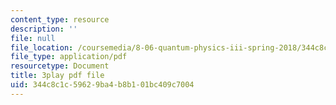 ```yaml
---
content_type: resource
description: ''
file: null
file_location: /coursemedia/8-06-quantum-physics-iii-spring-2018/344c8c1c59629ba4b8b101bc409c7004_wULHVefheCU.pdf
file_type: application/pdf
resourcetype: Document
title: 3play pdf file
uid: 344c8c1c-5962-9ba4-b8b1-01bc409c7004
---
```

